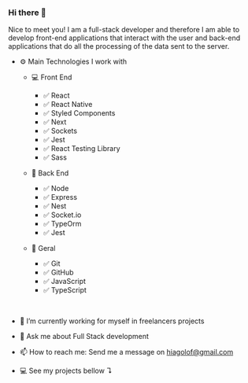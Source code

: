 ### Hi there 👋

Nice to meet you! I am a full-stack developer and therefore I am able to develop front-end applications that interact with the user and back-end applications that do all the processing of the data sent to the server.

- ⚙️ Main Technologies I work with
  - 💻 Front End
    - ✅ React
    - ✅ React Native
    - ✅ Styled Components
    - ✅ Next
    - ✅ Sockets
    - ✅ Jest
    - ✅ React Testing Library
    - ✅ Sass

  - 📡 Back End
    - ✅ Node
    - ✅ Express
    - ✅ Nest
    - ✅ Socket.io
    - ✅ TypeOrm
    - ✅ Jest

  - 🔗 Geral
    - ✅ Git
    - ✅ GitHub
    - ✅ JavaScript
    - ✅ TypeScript

</br>

- 🔭 I’m currently working for myself in freelancers projects
- 💬 Ask me about Full Stack development
- 📫 How to reach me: Send me a message on hiagolof@gmail.com

- :computer: See my projects bellow ↴
